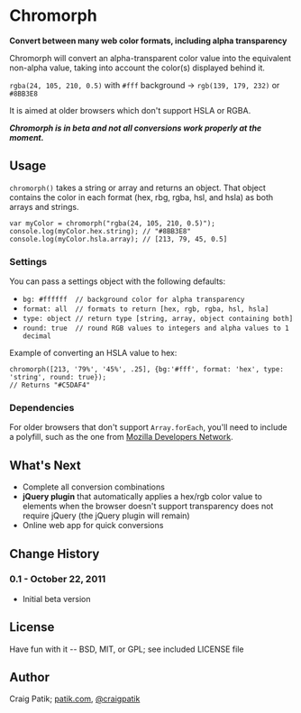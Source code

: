 # Chromorph

**Convert between many web color formats, including alpha transparency**

Chromorph will convert an alpha-transparent color value into the equivalent non-alpha value, taking into account the color(s) displayed behind it.

`rgba(24, 105, 210, 0.5)` with `#fff` background &rarr; `rgb(139, 179, 232)` or `#8BB3E8`

It is aimed at older browsers which don't support HSLA or RGBA.

***Chromorph is in beta and not all conversions work properly at the moment.***

## Usage

`chromorph()` takes a string or array and returns an object. That object contains the color in each format (hex, rbg, rgba, hsl, and hsla) as both arrays and strings.

    var myColor = chromorph("rgba(24, 105, 210, 0.5)");
    console.log(myColor.hex.string); // "#8BB3E8"
    console.log(myColor.hsla.array); // [213, 79, 45, 0.5]

### Settings

You can pass a settings object with the following defaults:

* `bg: #ffffff  // background color for alpha transparency`
* `format: all  // formats to return [hex, rgb, rgba, hsl, hsla]`
* `type: object // return type [string, array, object containing both]`
* `round: true  // round RGB values to integers and alpha values to 1 decimal` 

Example of converting an HSLA value to hex:

    chromorph([213, '79%', '45%', .25], {bg:'#fff', format: 'hex', type: 'string', round: true});
    // Returns "#C5DAF4" 

    
### Dependencies

For older browsers that don't support `Array.forEach`, you'll need to include a polyfill, such as the one from [Mozilla Developers Network](https://developer.mozilla.org/en/JavaScript/Reference/Global_Objects/Array/forEach#Compatibility).


## What's Next

- Complete all conversion combinations
- **jQuery plugin** that automatically applies a hex/rgb color value to elements when the browser doesn't support transparency does not require jQuery (the jQuery plugin will remain)
- Online web app for quick conversions

## Change History

### 0.1 - October 22, 2011
- Initial beta version

## License

Have fun with it -- BSD, MIT, or GPL; see included LICENSE file

## Author

Craig Patik; [patik.com](http://patik.com/), [@craigpatik](https://twitter.com/craigpatik)
